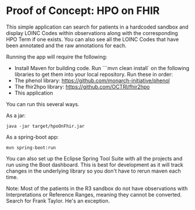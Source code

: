 # Proof of Concept: HPO on FHIR

This simple application can search for patients in a hardcoded sandbox and display LOINC Codes within observations along with the corresponding HPO Term if one exists. You can also see all the LOINC Codes that have been annotated and the raw annotations for each.

Running the app will require the following:

- Install Maven for building code. Run ```mvn clean install` on the following libraries to get them into your local repository. Run these in order:
- The phenol library: https://github.com/monarch-initiative/phenol
- The fhir2hpo library: https://github.com/OCTRI/fhir2hpo
- This application

You can run this several ways.

As a jar:

```java -jar target/hpoOnFhir.jar```

As a spring-boot app:

```mvn spring-boot:run```

You can also set up the Eclipse Spring Tool Suite with all the projects and run using the Boot dashboard. This is best for development as it will track changes in the underlying library so you don't have to rerun maven each time.

Note: Most of the patients in the R3 sandbox do not have observations with Interpretations or Reference Ranges, meaning they cannot be converted. Search for Frank Taylor. He's an exception.

